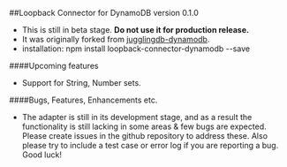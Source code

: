 ##Loopback Connector for DynamoDB version 0.1.0
* This is still in beta stage. **Do not use it for production release.**
* It was originally forked from [jugglingdb-dynamodb](https://github.com/tmpaul/jugglingdb-dynamodb).
* installation: npm install loopback-connector-dynamodb --save

####Upcoming features
- Support for String, Number sets.

####Bugs, Features, Enhancements etc.
- The adapter is still in its development stage, and as a result the functionality is still lacking in some areas & few bugs are expected. Please create issues in the github repository to address these. Also please try to include a test case or error log if you are reporting a bug. Good luck!
